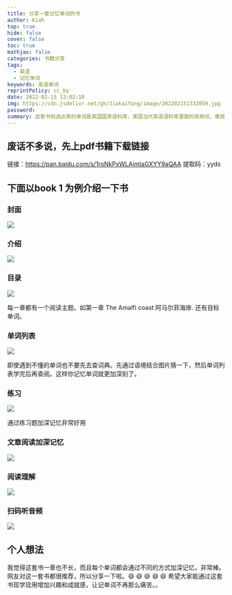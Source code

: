 ```yaml
---
title: 分享一套记忆单词的书
author: Kiah
top: true
hide: false
cover: false
toc: true
mathjax: false
categories: 书籍分享
tags:
  - 英语
  - 记忆单词
keywords: 英语单词
reprintPolicy: cc_by
date: 2022-02-15 13:02:10
img: https://cdn.jsdelivr.net/gh/JiakaiYang/image/202202151332059.jpg
password:
summary: 这套书挑选出来的单词是英国国家语料库，美国当代英语语料库里面的高频词，像我这种不想记忆单词的人都感兴趣的书，快来了解吧！
---
```


## 废话不多说，先上pdf书籍下载链接

链接：https://pan.baidu.com/s/1roNkPxWLAjmIaGXYY9aQAA 
提取码：yyds 

## 下面以book 1 为例介绍一下书

### 封面

![](https://cdn.jsdelivr.net/gh/JiakaiYang/image/202202151244543.png)

### 介绍

![](https://cdn.jsdelivr.net/gh/JiakaiYang/image/202202151244442.png)

### 目录

![](https://cdn.jsdelivr.net/gh/JiakaiYang/image/202202151245278.png)

每一章都有一个阅读主题。如第一章 The Amalfi coast 阿马尔菲海岸. 还有目标单词。

### 单词列表

![](https://cdn.jsdelivr.net/gh/JiakaiYang/image/202202151245201.png)

即使遇到不懂的单词也不要先去查词典。先通过语境结合图片猜一下，然后单词列表学完后再查阅。这样你记忆单词就更加深刻了。

### 练习

![](https://cdn.jsdelivr.net/gh/JiakaiYang/image/202202151245057.png)

通过练习题加深记忆非常好用

### 文章阅读加深记忆

![](https://cdn.jsdelivr.net/gh/JiakaiYang/image/202202151245634.png)

### 阅读理解

![](https://cdn.jsdelivr.net/gh/JiakaiYang/image/202202151245054.png)

### 扫码听音频

![](https://cdn.jsdelivr.net/gh/JiakaiYang/image/202202151245898.png)

## 个人想法

我觉得这套书一章也不长，而且每个单词都会通过不同的方式加深记忆，非常棒。网友对这一套书都很推荐，所以分享一下啦。:smile:  :smile: :smile: :smile: :smile: 希望大家能通过这套书现学现用增加兴趣和成就感，让记单词不再那么痛苦。。

